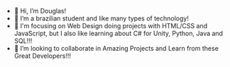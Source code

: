 - 👋 Hi, I’m Douglas!
- 👀 I’m a brazilian student and like many types of technology!
- 🌱 I'm focusing on Web Design doing projects with HTML/CSS and JavaScript, but I also like learning about C# for Unity, Python, Java and SQL!!!
- 💞️ I’m looking to collaborate in Amazing Projects and Learn from these Great Developers!!!

<!---
DougNSantos/DougNSantos is a ✨ special ✨ repository because its `README.md` (this file) appears on your GitHub profile.
You can click the Preview link to take a look at your changes.
--->
